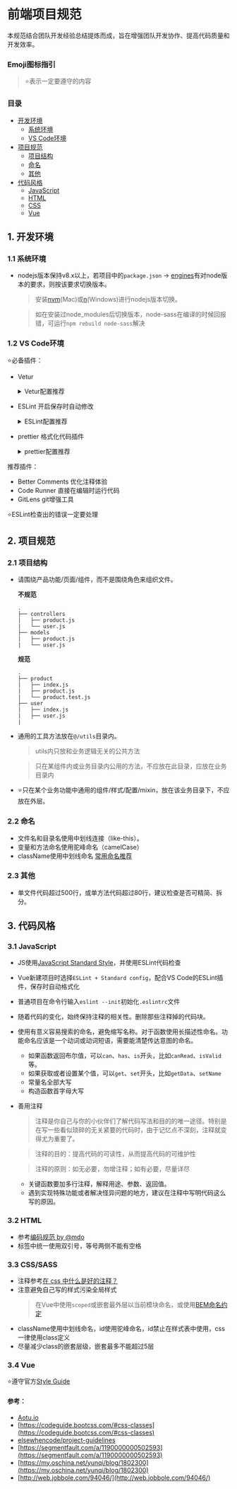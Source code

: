 # 前端项目规范

本规范结合团队开发经验总结提炼而成，旨在增强团队开发协作、提高代码质量和开发效率。

### Emoji图标指引

> ⭐️表示一定要遵守的内容

### 目录
- [开发环境](#1-开发环境)
    - [系统环境](#11-系统环境)
    - [VS Code环境](#12-vs-code环境)
- [项目规范](#2-项目规范)
    - [项目结构](#21-项目结构)
    - [命名](#22-命名)
    - [其他](#23-其他)
- [代码风格](#3-代码风格)
    - [JavaScript](#31-javascript)
    - [HTML](#32-htmlcss)
    - [CSS](#33-csssass)
    - [Vue](#34-vue)

## 1. 开发环境

### 1.1 系统环境

- nodejs版本保持v8.x以上，若项目中的`package.json` -> [engines](https://docs.npmjs.com/files/package.json#engines)有对node版本的要求，则按该要求切换版本。

    > 安装[nvm](https://github.com/creationix/nvm)(Mac)或[n](https://github.com/tj/n)(Windows)进行nodejs版本切换。
    
    > 如在安装过node_modules后切换版本，node-sass在编译的时候回报错，可运行`npm rebuild node-sass`解决

### 1.2 VS Code环境

⭐️必备插件：
- Vetur

    <details>
    <summary>Vetur配置推荐</summary>
    
    ```javascript
    {
        "vetur": {
            "format": {
                // 默认格式化插件配置
                "defaultFormatter": {
                    "html": "js-beautify-html",
                    "css": "prettier",
                    "postcss": "prettier",
                    "scss": "prettier",
                    "less": "prettier",
                    "js": "prettier",
                    "ts": "prettier"
                },
                "defaultFormatterOptions": {
                    "js-beautify-html": {
                        // 格式化时强制属性断行
                        "wrap_attributes": "force-aligned"
                    }
                }
            }
        },
    }
    ```
    </details>
- ESLint 开启保存时自动修改

    <details>
    <summary>ESLint配置推荐</summary>
    
    ```javascript
    {
        // An array of language ids which should be validated by ESLint
        "eslint.validate": [{ //list of extensions to validate
                "language": "html",
                "autoFix": true
            },
            {
                "language": "vue",
                "autoFix": true //Autofix any fixable errors when linting
            },
            {
                "language": "javascript",
                "autoFix": true
            },
            {
                "language": "javascriptreact",
                "autoFix": true
            }
        ],
        // 保存时自动修复
        "eslint.autoFixOnSave": true,
    }
    ```
    </details>
    
- prettier 格式化代码插件

    <details>
    <summary>prettier配置推荐</summary>
    
    ```javascript
    {
        "prettier": {
            // 使用单引号
            "singleQuote": true,
            // 行尾不加分号
            "semi": false,
            // 缩进用两个空格
            "tabWidth": 2,
            "eslintIntegration": "prettier-eslint"
        },
    }
    ```
    </details>

推荐插件：
- Better Comments 优化注释体验
- Code Runner 直接在编辑时运行代码
- GitLens git增强工具

⭐️ESLint检查出的错误一定要处理

## 2. 项目规范

### 2.1 项目结构

- 请围绕产品功能/页面/组件，而不是围绕角色来组织文件。

    **不规范**
    ```
    .
    ├── controllers
    |   ├── product.js
    |   └── user.js
    ├── models
    |   ├── product.js
    |   └── user.js
    ```
    
    **规范**
    
    ```
    .
    ├── product
    |   ├── index.js
    |   ├── product.js
    |   └── product.test.js
    ├── user
    |   ├── index.js
    |   ├── user.js
    |   
    ```
    
- 通用的工具方法放在`@/utils`目录内。

    > utils内只放和业务逻辑无关的公共方法
    
    > 只在某组件内或业务目录内公用的方法，不应放在此目录，应放在业务目录内
    
- ⭐️只在某个业务功能中通用的组件/样式/配置/mixin，放在该业务目录下，不应放在外层。


### 2.2 命名

- 文件名和目录名使用中划线连接（like-this）。
- 变量和方法命名使用驼峰命名（camelCase）
- className使用中划线命名 [常用命名推荐](https://guide.aotu.io/docs/name/classname.html#%E5%B8%B8%E7%94%A8%E5%91%BD%E5%90%8D%E6%8E%A8%E8%8D%90)


### 2.3 其他

- 单文件代码超过500行，或单方法代码超过80行，建议检查是否可精简、拆分。


## 3. 代码风格

### 3.1 JavaScript
- JS使用[JavaScript Standard Style](https://standardjs.com/rules-zhcn.html#javascript-standard-style)，并使用ESLint代码检查
- Vue新建项目时选择`ESLint + Standard config`，配合VS Code的ESLint插件，保存时自动格式化
- 普通项目在命令行输入`eslint --init`初始化`.eslintrc`文件
- 随着代码的变化，始终保持注释的相关性。删除那些注释掉的代码块。
- 使用有意义容易搜索的命名，避免缩写名称。对于函数使用长描述性命名。功能命名应该是一个动词或动词短语，需要能清楚传达意图的命名。
    - 如果函数返回布尔值，可以`can`、`has`、`is`开头，比如`canRead`、`isValid`等。
    - 如果获取或者设置某个值，可以`get`、`set`开头，比如`getData`、`setName`
    - 常量名全部大写
    - 构造函数首字母大写
- 善用注释

    > 注释是你自己与你的小伙伴们了解代码写法和目的的唯一途径。特别是在写一些看似琐碎的无关紧要的代码时，由于记忆点不深刻，注释就变得尤为重要了。
    
    > 注释的目的：提高代码的可读性，从而提高代码的可维护性
    
    > 注释的原则：如无必要，勿增注释；如有必要，尽量详尽
    
    - 关键函数要加多行注释，解释用途、参数、返回值。
    - 遇到实现特殊功能或者解决怪异问题的地方，建议在注释中写明代码这么写的原因。
    

### 3.2 HTML

- 参考[编码规范 by @mdo](https://codeguide.bootcss.com)
- 标签中统一使用双引号，等号两侧不能有空格

### 3.3 CSS/SASS

- 注释参考[在 css 中什么是好的注释？](http://web.jobbole.com/94046/)
- 注意避免自己写的样式污染全局样式
    > 在Vue中使用`scoped`或嵌套最外层以当前模块命名，或使用[BEM命名约定](https://github.com/Tencent/tmt-workflow/wiki/%E2%92%9B-%5B%E8%A7%84%E8%8C%83%5D--CSS-BEM-%E4%B9%A6%E5%86%99%E8%A7%84%E8%8C%83)
- className使用中划线命名，id使用驼峰命名，id禁止在样式表中使用，css一律使用class定义
- 尽量减少class的嵌套层级，嵌套最多不能超过5层


### 3.4 Vue

⭐️遵守官方[Style Guide](https://vue.docschina.org/v2/style-guide/)


#### 参考：

- [Aotu.io](https://guide.aotu.io/index.html)
- [https://codeguide.bootcss.com/#css-classes](https://codeguide.bootcss.com/#css-classes)
- [elsewhencode/project-guidelines](https://github.com/elsewhencode/project-guidelines/blob/master/README-zh.md)
- [https://segmentfault.com/a/1190000000502593](https://segmentfault.com/a/1190000000502593)
- [https://my.oschina.net/yunqi/blog/1802300](https://my.oschina.net/yunqi/blog/1802300)
- [http://web.jobbole.com/94046/](http://web.jobbole.com/94046/)